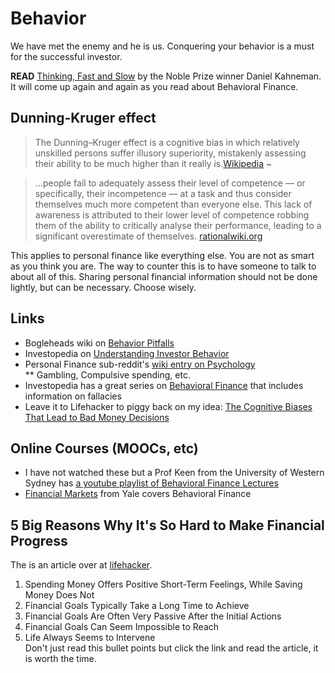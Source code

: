 # Behavior
We have met the enemy and he is us. Conquering your behavior is a must for the successful investor.  

**READ** [Thinking, Fast and Slow](http://smile.amazon.com/Thinking-Fast-Slow-Daniel-Kahneman) by the Noble Prize winner Daniel Kahneman. It will come up again and again as you read about Behavioral Finance. 

## Dunning-Kruger effect
>The Dunning–Kruger effect is a cognitive bias in which relatively unskilled persons suffer illusory superiority, mistakenly assessing their ability to be much higher than it really is.[Wikipedia](https://en.wikipedia.org/wiki/Dunning%E2%80%93Kruger_effect)
~  

>...people fail to adequately assess their level of competence — or specifically, their incompetence — at a task and thus consider themselves much more competent than everyone else. This lack of awareness is attributed to their lower level of competence robbing them of the ability to critically analyse their performance, leading to a significant overestimate of themselves. [rationalwiki.org](http://rationalwiki.org/wiki/Dunning-Kruger_effect)

This applies to personal finance like everything else. You are not as smart as you think you are. The way to counter this is to have someone to talk to about all of this. Sharing personal financial information should not be done lightly, but can be necessary. Choose wisely.

## Links
* Bogleheads wiki on [Behavior Pitfalls](https://www.bogleheads.org/wiki/Behavioral_pitfalls)
* Investopedia on [Understanding Investor Behavior](http://www.investopedia.com/articles/05/032905.asp)
* Personal Finance sub-reddit's [wiki entry on Psychology](https://www.reddit.com/r/personalfinance/wiki/psychology)  
** Gambling, Compulsive spending, etc.
* Investopedia has a great series on [Behavioral Finance](http://www.investopedia.com/university/behavioral_finance/) that includes information on fallacies
* Leave it to Lifehacker to piggy back on my idea: [The Cognitive Biases That Lead to Bad Money Decisions](http://twocents.lifehacker.com/the-cognitive-biases-that-lead-to-bad-money-decisions-1777406419)

## Online Courses (MOOCs, etc)
* I have not watched these but a Prof Keen from the University of Western Sydney has [a youtube playlist of Behavioral Finance Lectures](https://www.youtube.com/playlist?list=PL0A21A329D01D0CFE&feature=plcp)
* [Financial Markets](http://oyc.yale.edu/economics/econ-252-11) from Yale covers Behavioral Finance

## 5 Big Reasons Why It's So Hard to Make Financial Progress
The is an article over at [lifehacker](http://lifehacker.com/five-big-reasons-why-it-s-so-hard-to-make-financial-pro-1775599606).  
1. Spending Money Offers Positive Short-Term Feelings, While Saving Money Does Not  
2. Financial Goals Typically Take a Long Time to Achieve  
3. Financial Goals Are Often Very Passive After the Initial Actions  
4. Financial Goals Can Seem Impossible to Reach  
5. Life Always Seems to Intervene  
Don't just read this bullet points but click the link and read the article, it is worth the time.
